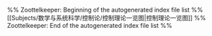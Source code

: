 %% Zoottelkeeper: Beginning of the autogenerated index file list  %%
 [[Subjects/数学与系统科学/控制论/控制理论一览图|控制理论一览图]]
%% Zoottelkeeper: End of the autogenerated index file list  %%
